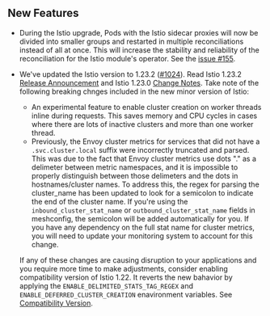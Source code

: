 ## New Features

- During the Istio upgrade, Pods with the Istio sidecar proxies will now be divided into smaller groups and restarted in multiple reconciliations instead of all at once. This will increase the stability and reliability of the reconciliation for the Istio module's operator. See the [issue #155](https://github.com/kyma-project/istio/issues/155).
- We've updated the Istio version to 1.23.2 ([#1024](https://github.com/kyma-project/istio/pull/1024)). Read Istio 1.23.2 [Release Announcement](https://istio.io/latest/news/releases/1.23.x/announcing-1.23.2/) and Istio 1.23.0 [Change Notes](https://istio.io/latest/news/releases/1.23.x/announcing-1.23/change-notes/). 
Take note of the following breaking chnges included in the new minor version of Istio:
  - An experimental feature to enable cluster creation on worker threads inline during requests. This saves memory and CPU cycles in cases where there are lots of inactive clusters and more than one worker thread.
  - Previously, the Envoy cluster metrics for services that did not have a `.svc.cluster.local` suffix
    were incorrectly truncated and parsed. This was due to the fact that Envoy cluster metrics use dots "." as
    a delimeter between metric namespaces, and it is impossible to properly distinguish between those
    delimeters and the dots in hostnames/cluster names. To address this, the regex for parsing the cluster_name
    has been updated to look for a semicolon to indicate the end of the cluster name. If you're using
    the `inbound_cluster_stat_name` or `outbound_cluster_stat_name` fields in meshconfig, the semicolon
    will be added automatically for you. If you have any dependency on the full stat name for cluster metrics,
    you will need to update your monitoring system to account for this change.


  If any of these changes are causing disruption to your applications and you require more time to make adjustments, consider enabling compatibility version of Istio 1.22. It reverts the new bahavior by applying the `ENABLE_DELIMITED_STATS_TAG_REGEX` and `ENABLE_DEFERRED_CLUSTER_CREATION` enavironment variables. See [Compatibility Version](https://kyma-project.io/#/istio/user/00-10-overview-istio-controller?id=compatibility-mode). 
